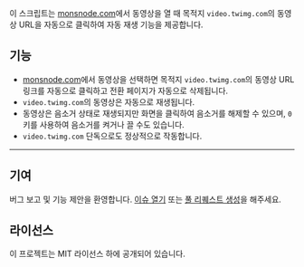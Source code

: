 이 스크립트는 [monsnode.com](https://monsnode.com)에서 동영상을 열 때 목적지 `video.twimg.com`의 동영상 URL을 자동으로 클릭하여 자동 재생 기능을 제공합니다.

## 기능

- [monsnode.com](https://monsnode.com)에서 동영상을 선택하면 목적지 `video.twimg.com`의 동영상 URL 링크를 자동으로 클릭하고 전환 페이지가 자동으로 삭제됩니다.
- `video.twimg.com`의 동영상은 자동으로 재생됩니다.
- 동영상은 음소거 상태로 재생되지만 화면을 클릭하여 음소거를 해제할 수 있으며, `0` 키를 사용하여 음소거를 켜거나 끌 수도 있습니다.
- `video.twimg.com` 단독으로도 정상적으로 작동합니다.

---

## 기여

버그 보고 및 기능 제안을 환영합니다. [이슈 열기](https://github.com/yossy17/monsnode-autoplay/issues) 또는 [풀 리퀘스트 생성](https://github.com/yossy17/monsnode-autoplay/pulls)을 해주세요.

## 라이선스

이 프로젝트는 MIT 라이선스 하에 공개되어 있습니다.
